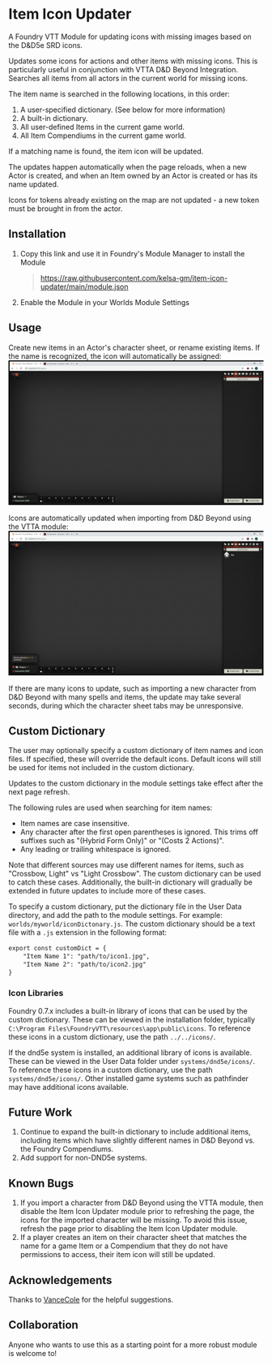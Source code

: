 # Item Icon Updater
A Foundry VTT Module for updating icons with missing images based on the D&amp;D5e SRD icons.

Updates some icons for actions and other items with missing icons. This is particularly useful in conjunction with VTTA D&D Beyond Integration. Searches all items from all actors in the current world for missing icons. 

The item name is searched in the following locations, in this order:
1. A user-specified dictionary. (See below for more information)
1. A built-in dictionary.
1. All user-defined Items in the current game world.
1. All Item Compendiums in the current game world. 

If a matching name is found, the item icon will be updated.

The updates happen automatically when the page reloads, when a new Actor is created, and when an Item owned by an Actor is created or has its name updated.

Icons for tokens already existing on the map are not updated - a new token must be brought in from the actor.

## Installation
1. Copy this link and use it in Foundry's Module Manager to install the Module

    > https://raw.githubusercontent.com/kelsa-gm/item-icon-updater/main/module.json
    
2. Enable the Module in your Worlds Module Settings

## Usage
Create new items in an Actor's character sheet, or rename existing items. If the name is recognized, the icon will automatically be assigned:
![](new_actor.gif)

Icons are automatically updated when importing from D&D Beyond using the VTTA module:
![](beyond.gif)

If there are many icons to update, such as importing a new character from D&D Beyond with many spells and items, the update may take several seconds, during which the character sheet tabs may be unresponsive.

## Custom Dictionary
The user may optionally specify a custom dictionary of item names and icon files. If specified, these will override the default icons. Default icons will still be used for items not included in the custom dictionary. 

Updates to the custom dictionary in the module settings take effect after the next page refresh. 

The following rules are used when searching for item names:
* Item names are case insensitive. 
* Any character after the first open parentheses is ignored. This trims off suffixes such as "(Hybrid Form Only)" or "(Costs 2 Actions)".
* Any leading or trailing whitespace is ignored.

Note that different sources may use different names for items, such as "Crossbow, Light" vs "Light Crossbow". The custom dictionary can be used to catch these cases. Additionally, the built-in dictionary will gradually be extended in future updates to include more of these cases.

To specify a custom dictionary, put the dictionary file in the User Data directory, and add the path to the module settings. For example: `worlds/myworld/iconDictonary.js`.  The custom dictionary should be a text file with a `.js` extension in the following format:

```
export const customDict = {
    "Item Name 1": "path/to/icon1.jpg", 
    "Item Name 2": "path/to/icon2.jpg"
}
```
### Icon Libraries
Foundry 0.7.x includes a built-in library of icons that can be used by the custom dictionary. These can be viewed in the installation folder, typically `C:\Program Files\FoundryVTT\resources\app\public\icons`. To reference these icons in a custom dictionary, use the path `../../icons/`.

If the dnd5e system is installed, an additional library of icons is available. These can be viewed in the User Data folder under `systems/dnd5e/icons/`. To reference these icons in a custom dictionary, use the path `systems/dnd5e/icons/`. Other installed game systems such as pathfinder may have additional icons available.

## Future Work
1. Continue to expand the built-in dictionary to include additional items, including items which have slightly different names in D&D Beyond vs. the Foundry Compendiums.
1. Add support for non-DND5e systems.

## Known Bugs
1. If you import a character from D&D Beyond using the VTTA module, then disable the Item Icon Updater module prior to refreshing the page, the icons for the imported character will be missing. To avoid this issue, refresh the page prior to disabling the Item Icon Updater module.
1. If a player creates an item on their character sheet that matches the name for a game Item or a Compendium that they do not have permissions to access, their item icon will still be updated. 

## Acknowledgements
Thanks to [VanceCole](https://github.com/VanceCole) for the helpful suggestions.


## Collaboration
Anyone who wants to use this as a starting point for a more robust module is welcome to!
